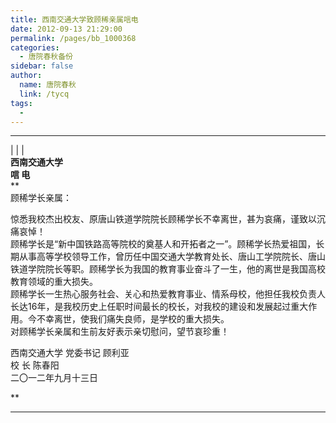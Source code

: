```yaml
---
title: 西南交通大学致顾稀亲属唁电
date: 2012-09-13 21:29:00
permalink: /pages/bb_1000368
categories: 
  - 唐院春秋备份
sidebar: false
author: 
  name: 唐院春秋
  link: /tycq
tags: 
  - 
---
```


* * *

  
|  |  |  
**西南交通大学  
唁 电**  
 **  
顾稀学长亲属：  
  
惊悉我校杰出校友、原唐山铁道学院院长顾稀学长不幸离世，甚为哀痛，谨致以沉痛哀悼！  
顾稀学长是“新中国铁路高等院校的奠基人和开拓者之一”。顾稀学长热爱祖国，长期从事高等学校领导工作，曾历任中国交通大学教育处长、唐山工学院院长、唐山铁道学院院长等职。顾稀学长为我国的教育事业奋斗了一生，他的离世是我国高校教育领域的重大损失。  
顾稀学长一生热心服务社会、关心和热爱教育事业、情系母校，他担任我校负责人长达16年，是我校历史上任职时间最长的校长，对我校的建设和发展起过重大作用。今不幸离世，使我们痛失良师，是学校的重大损失。  
对顾稀学长亲属和生前友好表示亲切慰问，望节哀珍重！  
  
西南交通大学 党委书记 顾利亚  
校 长 陈春阳  
二〇一二年九月十三日  
  
**  
  
---
